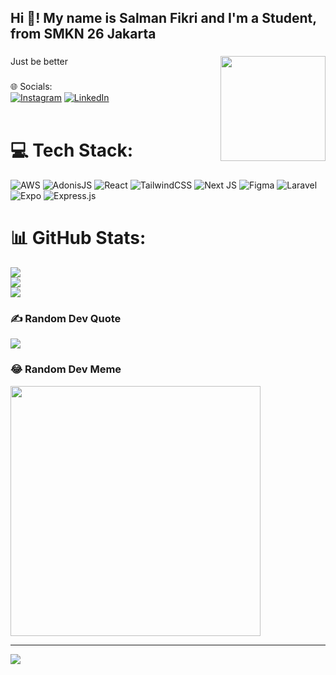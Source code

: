 <h2 align="left">Hi 👋! My name is Salman Fikri and I'm a Student, from SMKN 26 Jakarta</h2>

###

<img align="right" height="168" src="https://64.media.tumblr.com/a72f28b89caa5ef8fcc19b340fc40069/ce2052d0e5dadb00-04/s540x810/02969c1aef1d71342cef056784701bd6bfbfc3d4.gif"  />

###

<p align="left">Just be better</p>

###


###

🌐 Socials:
<br>
[![Instagram](https://img.shields.io/badge/Instagram-%23E4405F.svg?logo=Instagram&logoColor=white)](https://instagram.com/msf.0078) [![LinkedIn](https://img.shields.io/badge/LinkedIn-%230077B5.svg?logo=linkedin&logoColor=white)](https://www.linkedin.com/in/m-salman-al-fikri-b28201265/) 
<br>
<br>
# 💻 Tech Stack:
![AWS](https://img.shields.io/badge/AWS-%23FF9900.svg?style=for-the-badge&logo=amazon-aws&logoColor=white) ![AdonisJS](https://img.shields.io/badge/adonisjs-%23220052.svg?style=for-the-badge&logo=adonisjs&logoColor=white) ![React](https://img.shields.io/badge/react-%2320232a.svg?style=for-the-badge&logo=react&logoColor=%2361DAFB) ![TailwindCSS](https://img.shields.io/badge/tailwindcss-%2338B2AC.svg?style=for-the-badge&logo=tailwind-css&logoColor=white) ![Next JS](https://img.shields.io/badge/Next-black?style=for-the-badge&logo=next.js&logoColor=white) ![Figma](https://img.shields.io/badge/figma-%23F24E1E.svg?style=for-the-badge&logo=figma&logoColor=white) ![Laravel](https://img.shields.io/badge/laravel-%23FF2D20.svg?style=for-the-badge&logo=laravel&logoColor=white) ![Expo](https://img.shields.io/badge/expo-1C1E24?style=for-the-badge&logo=expo&logoColor=#D04A37) ![Express.js](https://img.shields.io/badge/express.js-%23404d59.svg?style=for-the-badge&logo=express&logoColor=%2361DAFB)
# 📊 GitHub Stats:
![](https://github-readme-stats.vercel.app/api?username=SalmanFikri00&theme=dark&hide_border=true&include_all_commits=false&count_private=false)<br/>
![](https://github-readme-streak-stats.herokuapp.com/?user=SalmanFikri00&theme=dark&hide_border=true)<br/>
![](https://github-readme-stats.vercel.app/api/top-langs/?username=SalmanFikri00&theme=dark&hide_border=true&include_all_commits=false&count_private=false&layout=compact)

### ✍️ Random Dev Quote
![](https://quotes-github-readme.vercel.app/api?type=horizontal&theme=dark)

### 😂 Random Dev Meme
<img src='https://randommeme-five.vercel.app/' style="height: 400px;"/>

---
[![](https://visitcount.itsvg.in/api?id=SalmanFikri00&icon=2&color=0)](https://visitcount.itsvg.in)
